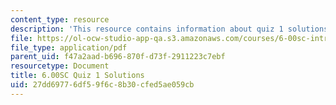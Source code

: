 ```yaml
---
content_type: resource
description: 'This resource contains information about quiz 1 solutions. '
file: https://ol-ocw-studio-app-qa.s3.amazonaws.com/courses/6-00sc-introduction-to-computer-science-and-programming-spring-2011/27dd69776df59f6c8b30cfed5ae059cb_MIT6_00SCS11_q1_soln.pdf
file_type: application/pdf
parent_uid: f47a2aad-b696-870f-d73f-2911223c7ebf
resourcetype: Document
title: 6.00SC Quiz 1 Solutions
uid: 27dd6977-6df5-9f6c-8b30-cfed5ae059cb
---
```

